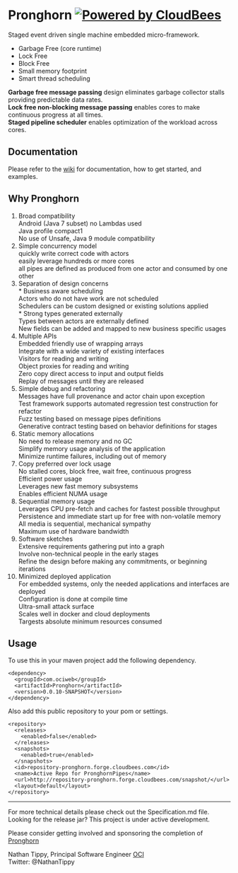 Pronghorn  [![Powered by CloudBees](https://www.cloudbees.com/sites/default/files/styles/large/public/Button-Powered-by-CB.png?itok=uMDWINfY)](https://pronghorn.ci.cloudbees.com/)
=====

Staged event driven single machine embedded micro-framework.

* Garbage Free (core runtime)
* Lock Free
* Block Free
* Small memory footprint
* Smart thread scheduling

**Garbage free message passing** design eliminates garbage collector stalls providing predictable data rates.  
**Lock free non-blocking message passing** enables cores to make continuous progress at all times.  
**Staged pipeline scheduler** enables optimization of the workload across cores. 

## Documentation
Please refer to the [wiki](https://github.com/oci-pronghorn/Pronghorn/wiki) for documentation, how to get started, and examples.

## Why Pronghorn

1. Broad compatibility   
	  Android (Java 7 subset) no Lambdas used  
	  Java profile compact1  
	  No use of Unsafe, Java 9 module compatibility       
2. Simple concurrency model  
	  quickly write correct code with actors  
	  easily leverage hundreds or more cores  
	  all pipes are defined as produced from one actor and consumed by one other       
3. Separation of design concerns    
		* Business aware scheduling	 
		   Actors who do not have work are not scheduled  
		   Schedulers can be custom designed or existing solutions applied   
		* Strong types generated externally  
	       Types between actors are externally defined  
	       New fields can be added and mapped to new business specific usages  
4. Multiple APIs  
	   Embedded friendly use of wrapping arrays  
	   Integrate with a wide variety of existing interfaces  
	   Visitors for reading and writing  
	   Object proxies for reading and writing  
	   Zero copy direct access to input and output fields  
	   Replay of messages until they are released  
5. Simple debug and refactoring   
	   Messages have full provenance and actor chain upon exception   
	   Test framework supports automated regression test construction for refactor   
	   Fuzz testing based on message pipes definitions   
	   Generative contract testing based on behavior definitions for stages   
6. Static memory allocations  
	   No need to release memory and no GC  
	   Simplify memory usage analysis of the application   
	   Minimize runtime failures, including out of memory  
7. Copy preferred over lock usage  
		No stalled cores, block free, wait free, continuous progress  
		Efficient power usage  
		Leverages new fast memory subsystems  
		Enables efficient NUMA usage  
8. Sequential memory usage  
		Leverages CPU pre-fetch and caches for fastest possible throughput  
		Persistence and immediate start up for free with non-volatile memory  
		All media is sequential, mechanical sympathy  
		Maximum use of hardware bandwidth  
9. Software sketches  
	Extensive requirements gathering put into a graph  
	Involve non-technical people in the early stages  
	Refine the design before making any commitments, or beginning iterations   
10. Minimized deployed application   
	For embedded systems, only the needed applications and interfaces are deployed   
	Configuration is done at compile time   
	Ultra-small attack surface   
	Scales well in docker and cloud deployments   
	Targests absolute minimum resources consumed   

## Usage

  To use this in your maven project add the following dependency.

    <dependency>
      <groupId>com.ociweb</groupId>
      <artifactId>Pronghorn</artifactId>
      <version>0.0.10-SNAPSHOT</version>
    </dependency> 
   
  Also add this public repository to your pom or settings.

    <repository>
      <releases>
        <enabled>false</enabled>
      </releases>
      <snapshots>
        <enabled>true</enabled>
      </snapshots>
      <id>repository-pronghorn.forge.cloudbees.com</id>
      <name>Active Repo for PronghornPipes</name>
      <url>http://repository-pronghorn.forge.cloudbees.com/snapshot/</url>
      <layout>default</layout>
    </repository>
        
        

------------------------------------------

For more technical details please check out the Specification.md file.
Looking for the release jar? This project is under active development.

Please consider getting involved and sponsoring the completion of [Pronghorn](mailto:info@ociweb.com;?subject=Pronghorn%20Sponsor%20Inquiry)


Nathan Tippy, Principal Software Engineer [OCI](http://objectcomputing.com)  
Twitter: @NathanTippy
